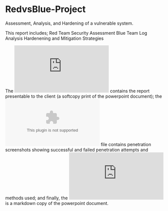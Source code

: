 # RedvsBlue-Project

Assessment, Analysis, and Hardening of a vulnerable system.

This report includes;
Red Team Security Assessment
Blue Team Log Analysis
Hardenening and Mitigation Strategies

The ![pdf](https://github.com/paulsbarrett/RedvsBlue-Project/blob/main/PSB%20Red%20vs%20Blue%20Project%202.pdf) contains the report presentable to the client (a softcopy print of the powerpoint document); the ![docx](https://github.com/paulsbarrett/RedvsBlue-Project/blob/main/penetration_test_and_screenshots.docx) file contains penetration screenshots showing successful and failed penetration attempts and methods used; and finally, the ![md](https://github.com/paulsbarrett/RedvsBlue-Project/blob/main/PSBRedvsBlueProject2.md) is a markdown copy of the powerpoint document.
